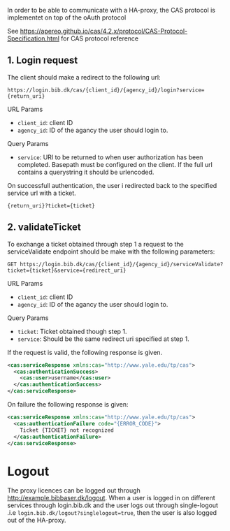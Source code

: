 In order to be able to communicate with a HA-proxy, the CAS protocol is implementet on top of the oAuth protocol

See https://apereo.github.io/cas/4.2.x/protocol/CAS-Protocol-Specification.html for CAS protocol reference

## 1. Login request

The client should make a redirect to the following url:

`https://login.bib.dk/cas/{client_id}/{agency_id}/login?service={return_uri}`

URL Params

- `client_id`: client ID
- `agency_id`: ID of the agancy the user should login to.

Query Params

- `service`: URI to be returned to when user authorization has been completed. Basepath must be configured on the client. If the full url contains a querystring it should be urlencoded.

On successfull authentication, the user i redirected back to the specified service url with a ticket.

`{return_uri}?ticket={ticket}`

## 2. validateTicket

To exchange a ticket obtained through step 1 a request to the serviceValidate endpoint should be make with the following parameters:

`GET https://login.bib.dk/cas/{client_id}/{agency_id}/serviceValidate?ticket={ticket}&service={redirect_uri}`

URL Params

- `client_id`: client ID
- `agency_id`: ID of the agancy the user should login to.

Query Params

- `ticket`: Ticket obtained though step 1.
- `service`: Should be the same redirect uri specified at step 1.

If the request is valid, the following response is given.

```xml
<cas:serviceResponse xmlns:cas="http://www.yale.edu/tp/cas">
  <cas:authenticationSuccess>
    <cas:user>username</cas:user>
  </cas:authenticationSuccess>
</cas:serviceResponse>
```

On failure the following response is given:

```xml
<cas:serviceResponse xmlns:cas="http://www.yale.edu/tp/cas">
  <cas:authenticationFailure code="{ERROR_CODE}">
    Ticket {TICKET} not recognized
  </cas:authenticationFailure>
</cas:serviceResponse>
```

# Logout

The proxy licences can be logged out through http://example.bibbaser.dk/logout. When a user is logged in on different services through login.bib.dk and the user logs out through single-logout .i.e `login.bib.dk/logout?singlelogout=true`, then the user is also logged out of the HA-proxy.
